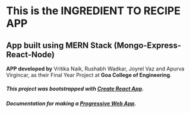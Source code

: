 # This is the INGREDIENT TO RECIPE APP


## App built using MERN Stack (Mongo-Express-React-Node)
**APP developed by** Vritika Naik, Rushabh Wadkar, Joyrel Vaz and Apurva Virgincar, as their Final Year Project at **Goa College of Engineering**.
##### This project was bootstrapped with [Create React App](https://github.com/facebook/create-react-app).
##### Documentation for making a [Progressive Web App](https://facebook.github.io/create-react-app/docs/making-a-progressive-web-app).


